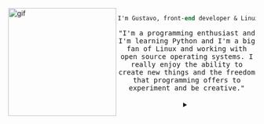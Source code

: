 <div align="left">
    <img  alt="gif" width="220px" align="left" src="https://i.postimg.cc/ZRtPHmt3/68747470733a2f2f6d656469612e67697068792e636f6d2f6d656469612f57556c706c634d704f43456d5447427442572f67.gif" />
</div>

<div align="center">
    
```ocaml
I'm Gustavo, front-end developer & Linux enthusiast 🔭
```

</div>


<div align="center">
    
<samp>
"I'm a programming enthusiast and I'm learning Python and I'm a big fan of Linux and working with open source operating systems. I really enjoy the ability to create new things and the freedom that programming offers to experiment and be creative."
</samp>
    
</div>

<br>

<details align="center">
    
<summary> </summary>


<div align="center">
    
<!-- 
EXAMPLE 
[![Go](https://img.shields.io/badge/-00AAD7?style=flat&logo=go&logoColor=white&link=#go)](https://github.com/hustavoJhon)

[![Go](https://img.shields.io/badge/-black?style=flat&logo=go)](https://github.com/hustavoJhon)
[![PHP](https://img.shields.io/badge/-black?style=flat&logo=php)](https://github.com/hustavojhon) 
[![BOOTSTRAP](https://img.shields.io/badge/-black?style=flat&logo=bootstrap)](https://github.com/hustavojhon)
[![SQLSERVER](https://img.shields.io/badge/-black?style=flat&logo=microsoftsqlserver&logoColor=A91D22)](https://github.com/hustavojhon) 
[![MYSQL](https://img.shields.io/badge/-black?style=flat&logo=mysql&logoColor=00758F)](https://github.com/hustavojhon) 
[![Oraclesql](https://img.shields.io/badge/-black?style=flat&logo=oracle&logoColor=C74634)](https://github.com/hustavojhon)
[![CPANEL](https://img.shields.io/badge/-black?style=flat&logo=cpanel)](https://)
[![LARAVEL](https://img.shields.io/badge/-black?style=flat&logo=laravel)](https://)
[![NPM](https://img.shields.io/badge/-black?style=flat&logo=npm)](https://github.com/hustavojhon) 
[![NODEJS](https://img.shields.io/badge/-black?style=flat&logo=node.js)](https://github.com/hustavoJhon) 
-->
<div align="center">
    
[![Python](https://img.shields.io/badge/-black?style=flat&logo=python)](https://github.com/hustavoJhon/basic)
[![JavaScript](https://img.shields.io/badge/-black?style=flat&logo=javascript)](https://github.com/hsutavojhon) 
[![HTML5](https://img.shields.io/badge/-black?style=flat&logo=html5)](https://github.com/hustavoJhon) 
[![CSS3](https://img.shields.io/badge/-black?style=flat&logo=css3&logoColor=264DE4)](https://github.com/hustavoJhon) 
[![MARKDOWN](https://img.shields.io/badge/-black?style=flat&logo=markdown)](https://github.com/hustavoJhon)
[![LINUX](https://img.shields.io/badge/-black?style=flat&logo=linux)](https://github.com/hustavojhon) 
[![ARCH](https://img.shields.io/badge/-black?style=flat&logo=archlinux)](https://github.com/hustavojhon)
[![UBUNTU](https://img.shields.io/badge/-black?style=flat&logo=ubuntu)](https://github.com/hustavojhon)
[![KALI](https://img.shields.io/badge/-black?style=flat&logo=kalilinux)](https://github.com/hustavojhon)
[![FEDORA](https://img.shields.io/badge/-black?style=flat&logo=fedora)](https://github.com/hustavojhon)
[![MANJARO](https://img.shields.io/badge/-black?style=flat&logo=manjaro)](https://github.com/hustavojhon)
[![DEBIAN](https://img.shields.io/badge/-black?style=flat&logo=debian&logoColor=D30751)](https://github.com/hustavojhon)
[![VIM](https://img.shields.io/badge/-black?style=flat&logo=vim&logoColor=019833)](https://github.com/hustavojhon)
[![NEOVIM](https://img.shields.io/badge/-black?style=flat&logo=neovim)](https://github.com/hustavojhon)
[![VSC](https://img.shields.io/badge/-black?style=flat&logo=visualstudiocode&logoColor=3CA9F2)](https://github.com/hustavojhon)
[![VISUAL STUDIO](https://img.shields.io/badge/-black?style=flat&logo=visualstudio&logoColor=8D58CB)](#iterm2)
[![INTELLIJ](https://img.shields.io/badge/-black?style=flat&logo=intellijidea&logoColor=FE315D)](https://github.com/hustavojhon)
[![VIRTUALBOX](https://img.shields.io/badge/-black?style=flat&logo=virtualbox)](https://)
[![GIT](https://img.shields.io/badge/-black?style=flat&logo=git)](https://github.com/hustavojhon) 
[![GITHUB](https://img.shields.io/badge/-black?style=flat&logo=github)](https://github.com/hustavojhon)
[![GNU_BASH](https://img.shields.io/badge/-black?style=flat&logo=gnu-bash)](https://github.com/hustavojhon) 
[![POWERSHELL](https://img.shields.io/badge/-black?style=flat&logo=powershell)](https://github.com/hustavojhon)
[![STACKOVERFLOW](https://img.shields.io/badge/-black?style=flat&logo=stackoverflow&logoColor=F17C10)](https://)
[![PREMIERE PRO](https://img.shields.io/badge/-black?style=flat&logo=adobepremierepro)](https://)
[![ILLUSTRATOR](https://img.shields.io/badge/-black?style=flat&logo=adobeillustrator)](https://)
[![PHOTOSHOP](https://img.shields.io/badge/-black?style=flat&logo=adobephotoshop)](https://)
[![AFTEREFFECTS](https://img.shields.io/badge/-black?style=flat&logo=adobeaftereffects)](https://)


</div>

<br>
    
<!-- <div align="left">
    
```css
      /\\        🚀: Back-End
     /  \\       🐍: Python
    /\\  \\      🎈: Design
   /      \\     🏠: Peruvian
  /   ,,   \\    🐧: Pacman
 /   |  |  -\\   🎵: Joji
/_-''    ''-_\\  🏛️: Writers
```
    
</div> -->

<div align="center">
    
```css
██████╗ ██╗██████╗  █████╗ ████████╗███████╗ 
██╔══██╗██║██╔══██╗██╔══██╗╚══██╔══╝██╔════╝ 
██████╔╝██║██████╔╝███████║   ██║   █████╗   
██╔═══╝ ██║██╔══██╗██╔══██║   ██║   ██╔══╝   
██║     ██║██║  ██║██║  ██║   ██║   ███████╗ 
╚═╝     ╚═╝╚═╝  ╚═╝╚═╝  ╚═╝   ╚═╝   ╚══════╝ 
```
</div>

    
<br>

<div align="center">
    
 <!-- SOCIAL NETWORK -->

[![INSTAGRAM](https://img.shields.io/badge/-161B22?style=flat-square&logo=instagram)](https://www.instagram.com/hustavojhon/)
[![FACEBOOK](https://img.shields.io/badge/-161B22?style=flat-square&logo=facebook)](https://www.facebook.com/hustavojhon/)
[![TWITTER](https://img.shields.io/badge/-161B22?style=flat-square&logo=twitter)](https://twitter.com/hustavoJhon)
[![TIK-TOK](https://img.shields.io/badge/-161B22?style=flat-square&logo=tiktok)](https://www.tiktok.com/@hustavojhon)
[![REDDIT](https://img.shields.io/badge/-161B22?style=flat-square&logo=reddit)](https://www.reddit.com/user/hustav01)
[![SNAPCHAT](https://img.shields.io/badge/-161B22?style=flat-square&logo=snapchat)](https://www.reddit.com/user/hustav01)
[![LINKEDIN](https://img.shields.io/badge/-161B22?style=flat-square&logo=linkedin&logoColor=0077B5)](https://www.linkedin.com/in/hustavojhon/)
[![TELEGRAM](https://img.shields.io/badge/-161B22?style=flat-square&logo=gmail)](mailto:hustavojhon@gmail.com)
[![YOUTUBE](https://img.shields.io/badge/-161B22?style=flat-square&logo=youtube&logoColor=CE1312)](https://www.youtube.com/@hustavojhon)
[![TWITCH](https://img.shields.io/badge/-161B22?style=flat-square&logo=twitch)](https://www.youtube.com/@hustavojhon)
[![TELEGRAM](https://img.shields.io/badge/-161B22?style=flat-square&logo=telegram)](https://)

</div>

<div align="center">

<!-- [<img src="https://spotify-now-playing.satyu.vercel.app/api/spotify-playing" alt="Spotify Now Playing" width="500"/>](https://open.spotify.com/artist/34GQP3dILpyCN018y2k61L) -->

<!-- [<img src="https://spotify-github-profile.vercel.app/api/view.svg?uid=31uolwi7gtcly3byvfewmnrgo7pq&cover_image=true&theme=compact&show_offline=false&background_color=161b22" width="100"/>](https://spotify-github-profile.vercel.app/api/view.svg?uid=31uolwi7gtcly3byvfewmnrgo7pq&cover_image=true&theme=default&show_offline=false&background_color=161b22&bar_color=53b14f&bar_color_cover=true)

[<img src="https://spotify-github-profile.vercel.app/api/view.svg?uid=31uolwi7gtcly3byvfewmnrgo7pq&cover_image=true&theme=natemoo-re&show_offline=false&background_color=161b22&bar_color=53b14f&bar_color_cover=true" width="500"/>](https://spotify-github-profile.vercel.app/api/view.svg?uid=31uolwi7gtcly3byvfewmnrgo7pq&cover_image=true&theme=default&show_offline=false&background_color=161b22&bar_color=53b14f&bar_color_cover=true)
    
[<img src="https://spotify-github-profile.vercel.app/api/view.svg?uid=31uolwi7gtcly3byvfewmnrgo7pq&cover_image=true&theme=novatorem&show_offline=false&background_color=161b22&bar_color=53b14f&bar_color_cover=true" width="500"/>](https://spotify-github-profile.vercel.app/api/view.svg?uid=31uolwi7gtcly3byvfewmnrgo7pq&cover_image=true&theme=default&show_offline=false&background_color=161b22&bar_color=53b14f&bar_color_cover=true)

[![spotify-github-profile](https://spotify-github-profile.vercel.app/api/view?uid=31uolwi7gtcly3byvfewmnrgo7pq&cover_image=true&theme=novatorem&show_offline=false&background_color=161b22&bar_color=53b14f&bar_color_cover=true)](https://spotify-github-profile.vercel.app/api/view?uid=31uolwi7gtcly3byvfewmnrgo7pq&redirect=true) -->
    
[![Spotify](https://spotify-github-readme.vercel.app/api/spotify)](https://open.spotify.com/album/34GQP3dILpyCN018y2k61L)

        
</div>
    
[![SPOTIFY](https://img.shields.io/badge/-161B22?style=flat-square&logo=spotify)](https://open.spotify.com/user/31uolwi7gtcly3byvfewmnrgo7pq?si=70d5793f89b64952)
[![SOUNDCLOUD](https://img.shields.io/badge/-161B22?style=flat-square&logo=soundcloud)](https://open.spotify.com/user/31uolwi7gtcly3byvfewmnrgo7pq?si=70d5793f89b64952)
[![PINTEREST](https://img.shields.io/badge/-161B22?style=flat-square&logo=pinterest&logoColor=CC2127)](https://hu.pinterest.com/hustavojhon/)
[![REPLIT](https://img.shields.io/badge/-161B22?style=flat-square&logo=replit)](https://dev.to/hustavojhon)
[![HACKTHEBOX](https://img.shields.io/badge/-161B22?style=flat-square&logo=hackthebox)](https://dev.to/hustavojhon)
[![HACKERRANK](https://img.shields.io/badge/-161B22?style=flat-square&logo=hackerrank)](https://www.hackerrank.com/hustavojhon)
[![DISCORD](https://img.shields.io/badge/-161B22?style=flat-square&logo=discord)](https://discord.gg/yNRKn29Rew)
[![SLACK](https://img.shields.io/badge/-161B22?style=flat-square&logo=slack&logoColor=36C5F0)](https://discord.gg/yNRKn29Rew)
[![DEVTO](https://img.shields.io/badge/-161B22?style=flat-square&logo=dev.to)](https://dev.to/hustavojhon)
[![NOTION](https://img.shields.io/badge/-161B22?style=flat-square&logo=notion)](https://dev.to/hustavojhon)
[![BEHANCE](https://img.shields.io/badge/-161B22?style=flat-square&logo=behance)](https://dev.to/hustavojhon)
    
</details>
